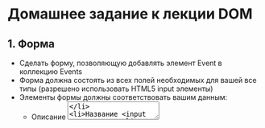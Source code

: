 # Домашнее задание к лекции DOM

## 1. Форма

  * Сделать форму, позволяющую добавлять элемент Event в коллекцию Events
  * Форма должна состоять из всех полей необходимых для вашей все типы (разрешено использовать HTML5 input элементы)
  * Элементы формы должны соответствовать вашим данным:
    * Описание <textarea>
    * Название <input type="text">
    * Дата <input type="date">
    * Зведность <select>
    * И тд
  * По клику на кнопку <input type="submit"> вы должны будете "обобрать" форму и на основе ее данных создать и добавить объект Event
  * После клика необходимо очистить форму
  * Будет очень хорошо если вы сделаете валидацию формы

## 2. Представление

  * Необходимо создать список (какой-то код HTML) на этой же странице, который представляет текущее состояние колекции Events
  * В начале работы этот список пустой
  * При добавлении элемента в список Events этот элемент должен появляться и на странице

## 3. Фильтрация

  * Кроме формы и вам необходимо сделать набор инпутов, которыми вы сможете управлять фильтрацией текущей коллекции

Пример предствления формы [#](#)